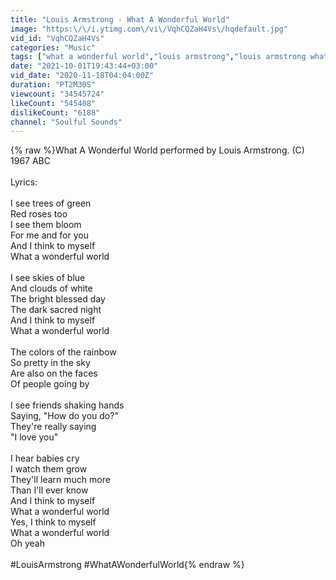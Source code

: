 ```yaml
---
title: "Louis Armstrong - What A Wonderful World"
image: "https:\/\/i.ytimg.com\/vi\/VqhCQZaH4Vs\/hqdefault.jpg"
vid_id: "VqhCQZaH4Vs"
categories: "Music"
tags: ["what a wonderful world","louis armstrong","louis armstrong what a wonderful world"]
date: "2021-10-01T19:43:44+03:00"
vid_date: "2020-11-18T04:04:00Z"
duration: "PT2M30S"
viewcount: "34545724"
likeCount: "545408"
dislikeCount: "6188"
channel: "Soulful Sounds"
---
```

{% raw %}What A Wonderful World performed by Louis Armstrong. (C) 1967 ABC<br /><br />Lyrics:<br /><br />I see trees of green<br />Red roses too<br />I see them bloom<br />For me and for you<br />And I think to myself<br />What a wonderful world<br /><br />I see skies of blue<br />And clouds of white<br />The bright blessed day<br />The dark sacred night<br />And I think to myself<br />What a wonderful world<br /><br />The colors of the rainbow<br />So pretty in the sky<br />Are also on the faces<br />Of people going by<br /><br />I see friends shaking hands<br />Saying, &quot;How do you do?&quot;<br />They're really saying<br />&quot;I love you&quot;<br /><br />I hear babies cry<br />I watch them grow<br />They'll learn much more<br />Than I'll ever know<br />And I think to myself<br />What a wonderful world<br />Yes, I think to myself<br />What a wonderful world<br />Oh yeah<br /><br />#LouisArmstrong #WhatAWonderfulWorld{% endraw %}
